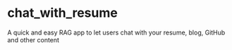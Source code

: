 # chat_with_resume
A quick and easy RAG app to let users chat with your resume, blog, GitHub and other content
